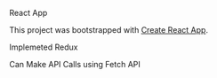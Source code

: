 React App

This project was bootstrapped with [Create React App](https://github.com/facebookincubator/create-react-app).

Implemeted Redux

Can Make API Calls using Fetch API
